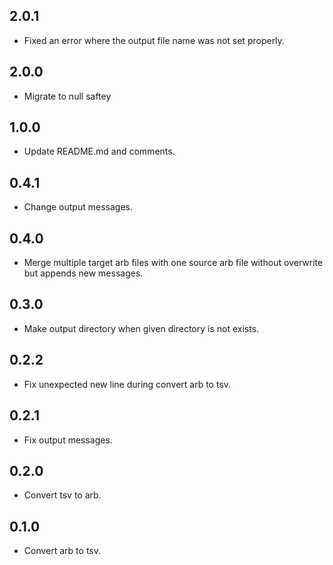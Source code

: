 ## 2.0.1

- Fixed an error where the output file name was not set properly.

## 2.0.0

- Migrate to null saftey

## 1.0.0

- Update README.md and comments.

## 0.4.1

- Change output messages.

## 0.4.0

- Merge multiple target arb files with one source arb file without overwrite but appends new messages.

## 0.3.0

- Make output directory when given directory is not exists.

## 0.2.2

- Fix unexpected new line during convert arb to tsv.

## 0.2.1

- Fix output messages.

## 0.2.0

- Convert tsv to arb.

## 0.1.0

- Convert arb to tsv.
